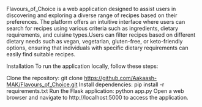 Flavours_of_Choice is a web application designed to assist users in discovering and exploring a diverse range of recipes based on their preferences. The platform offers an intuitive interface where users can search for recipes using various criteria such as ingredients, dietary requirements, and cuisine types.Users can filter recipes based on different dietary needs such as vegan, vegetarian, gluten-free, or keto-friendly options, ensuring that individuals with specific dietary requirements can easily find suitable recipes.

Installation
To run the application locally, follow these steps:

Clone the repository: git clone https://github.com/Aakaash-MAK/Flavours_of_Choice.git
Install dependencies: pip install -r requirements.txt
Run the Flask application: python app.py
Open a web browser and navigate to http://localhost:5000 to access the application.
